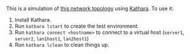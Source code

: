 This is a simulation of [this network topology](https://serverfault.com/q/1164956/27515) using [Kathara](https://www.kathara.org/). To use it:

1. Install Kathara.
1. Run `kathara lstart` to create the test environment.
1. Run `kathara connect <hostname>` to connect to a virtual host (`server1`, `server2`, `lan1host1`, `lan2host1`)
1. Run `kathara lclean` to clean things up.
